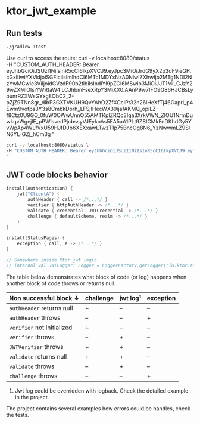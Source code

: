 # ktor_jwt_example

## Run tests

```bash
./gradlew :test
```

Use curl to access the route:
curl -v localhost:8080/status \
-H "CUSTOM_AUTH_HEADER: Bearer eyJhbGciOiJSUzI1NiIsInR5cCI6IkpXVCJ9.eyJpc3MiOiJrdG9yX2p3dF9leGFtcGxlIiwiYXVkIjoiSGFiciIsImlhdCI6MTc1MDYxNzA0NiwiZXhwIjo2MTg1NDI2NzYwMCwic3ViIjoidGVzdF90b2tlbiIsIndlYl9pZCI6MSwib3MiOiJJT1MiLCJzY29wZXMiOlsiYWRtaW4iLCJhbmFseXRpY3MiXX0.AAnP9w7IFO9G86HJCBsLyounrRZXWsGYxgEObC2_2-pZjZ9TNn8gr_dIbP3GXTVKUH9QvYAhO2ZfXCcIPt32n26lHeXfTj46Gapri_p4Ewm9vofps3Y3s8CmbkDorh_LFSjIHecWX39ijafAKMQ_opiLZ-f8Ctz0U9GO_0fuW0OWwUnnO55AMTKplZRQc3Iqa3XrkVWN_ZIOU1NrmDuwkqvWgejlE_pPWlsvedPjcbssyVJEykoAs5EA5aA1PLt9ZSICMkFnDKhdGy5YvWpAp4WLfVxU59HJfDJb6XEXxawLTwzT1p75BncOg8N6_YzNwwmLZ9SIN6YL-GZj_hCm3g
"
```bash
curl -v localhost:8080/status \
-H "CUSTOM_AUTH_HEADER: Bearer eyJhbGciOiJSUzI1NiIsInR5cCI6IkpXVCJ9.eyJpc3MiOiJrdG9yX2p3dF9leGFtcGxlIiwiYXVkIjoiSGFiciIsImlhdCI6MTc1MDYxNzA0NiwiZXhwIjo2MTg1NDI2NzYwMCwic3ViIjoidGVzdF90b2tlbiIsIndlYl9pZCI6MSwib3MiOiJJT1MiLCJzY29wZXMiOlsiYWRtaW4iLCJhbmFseXRpY3MiXX0.AAnP9w7IFO9G86HJCBsLyounrRZXWsGYxgEObC2_2-pZjZ9TNn8gr_dIbP3GXTVKUH9QvYAhO2ZfXCcIPt32n26lHeXfTj46Gapri_p4Ewm9vofps3Y3s8CmbkDorh_LFSjIHecWX39ijafAKMQ_opiLZ-f8Ctz0U9GO_0fuW0OWwUnnO55AMTKplZRQc3Iqa3XrkVWN_ZIOU1NrmDuwkqvWgejlE_pPWlsvedPjcbssyVJEykoAs5EA5aA1PLt9ZSICMkFnDKhdGy5YvWpAp4WLfVxU59HJfDJb6XEXxawLTwzT1p75BncOg8N6_YzNwwmLZ9SIN6YL-GZj_hCm3g
"
```

## JWT code blocks behavior

```Kotlin
install(Authentication) {
    jwt("ClientA") {
        authHeader { call -> /*...*/ }
        verifier { httpAuthHeader -> /*...*/ }
        validate { credential: JWTCredential -> /*...*/ }
        challenge { defaultScheme, realm -> /*...*/ }
    }
}

install(StatusPages) {
    exception { call, e -> /*...*/ }
}

// Somewhere inside Ktor jwt logic
// internal val JWTLogger: Logger = LoggerFactory.getLogger("io.ktor.auth.jwt")
```

The table below demonstrates what block of code (or log) happens when another block of code throws or returns null.

| Non successful block ↓     | challenge | jwt log¹ | exception |
|----------------------------|-----------|----------|-----------|
| `authHeader` returns null  | +         | –        | –         |
| `authHeader` throws        | –         | –        | +         |
| `verifier` not initialized | +         | –        | –         |
| `verifier` throws          | –         | +        | –         |
| `JWTVerifier` throws       | +         | +        | –         |
| `validate` returns null    | +         | +        | –         |
| `validate` throws          | –         | +        | –         |
| `challenge` throws         | –         | –        | +         |

1. Jwt log could be overridden with logback. Check the detailed example in the project.

The project contains several examples how errors could be handles, check the tests.